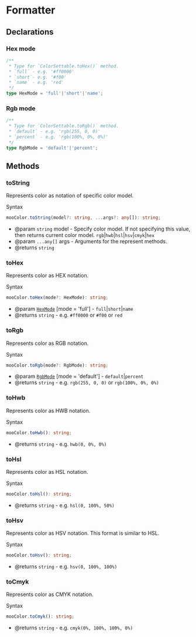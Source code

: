 # Formatter

## Declarations

### Hex mode

``` ts
/**
 * Type for `ColorSettable.toHex()` method.
 * `full` - e.g. '#ff0000'
 * `short`- e.g. '#f00'
 * `name` - e.g. 'red'
 */
type HexMode = 'full'|'short'|'name';
```

### Rgb mode

``` ts
/**
 * Type for `ColorSettable.toRgb()` method.
 * `default` - e.g. 'rgb(255, 0, 0)'
 * `percent` - e.g. 'rgb(100%, 0%, 0%)'
 */
type RgbMode = 'default'|'percent';
```

## Methods

### toString

Represents color as notation of specific color model.

Syntax

``` ts
mooColor.toString(model?: string, ...args?: any[]): string;
```

- @param `string` model - Specify color model. If not specifying this value, then returns current color model. `rgb`|`hwb`|`hsl`|`hsv`|`cmyk`|`hex`
- @param `...any[]` args - Arguments for the represent methods.
- @returns `string`

### toHex

Represents color as HEX notation.

Syntax

``` ts
mooColor.toHex(mode?: HexMode): string;
```

- @param [`HexMode`](#hex-mode) [mode = 'full'] - `full`|`short`|`name`
- @returns `string` - e.g. `#ff0000` or `#f00` or `red`

### toRgb

Represents color as RGB notation.

Syntax

``` ts
mooColor.toRgb(mode?: RgbMode): string;
```

- @param [`RgbMode`](#rgb-mode) [mode = 'default'] - `default`|`percent`
- @returns `string` - e.g. `rgb(255, 0, 0)` or `rgb(100%, 0%, 0%)`

### toHwb

Represents color as HWB notation.

Syntax

``` ts
mooColor.toHwb(): string;
```

- @returns `string` - e.g. `hwb(0, 0%, 0%)`

### toHsl

Represents color as HSL notation.

Syntax

``` ts
mooColor.toHsl(): string;
```

- @returns `string` - e.g. `hsl(0, 100%, 50%)`

### toHsv

Represents color as HSV notation. This format is similar to HSL.

Syntax

``` ts
mooColor.toHsv(): string;
```

- @returns `string` - e.g. `hsv(0, 100%, 100%)`

### toCmyk

Represents color as CMYK notation.

Syntax

``` ts
mooColor.toCmyk(): string;
```

- @returns `string` - e.g. `cmyk(0%, 100%, 100%, 0%)`
